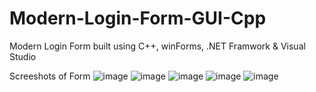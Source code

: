 # Modern-Login-Form-GUI-Cpp
Modern Login Form built using C++, winForms, .NET Framwork &amp; Visual Studio

Screeshots of Form
![image](https://github.com/user-attachments/assets/4854ade3-6361-46ca-9fc0-8e92c67f5e03)
![image](https://github.com/user-attachments/assets/121f7c19-9a6b-44d6-a957-3fcfb6803ec4)
![image](https://github.com/user-attachments/assets/3436d5f8-7211-4b02-91cd-7e4cc64197a3)
![image](https://github.com/user-attachments/assets/d4517426-8e77-4bed-b62b-ec70fc5d3d7e)
![image](https://github.com/user-attachments/assets/5d77e571-a96b-4161-b2ad-ea5b8c19feec)
